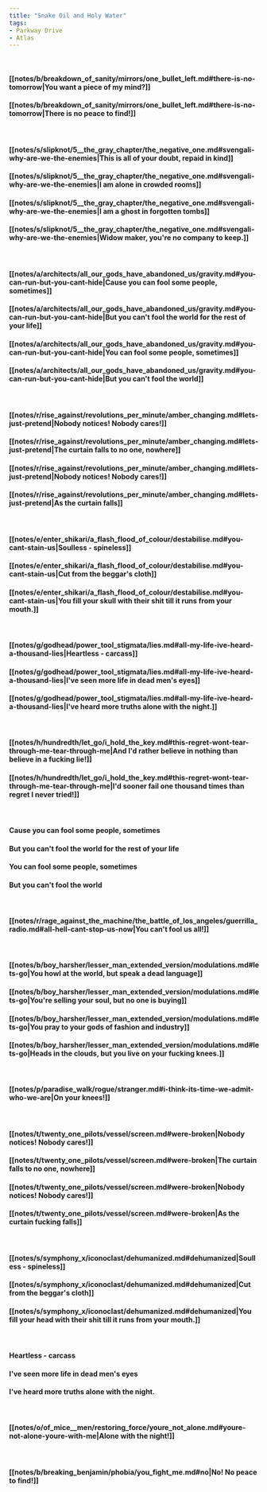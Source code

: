 ```yaml
---
title: "Snake Oil and Holy Water"
tags:
- Parkway Drive
- Atlas
---
```

&nbsp;
#### [[notes/b/breakdown_of_sanity/mirrors/one_bullet_left.md#there-is-no-tomorrow|You want a piece of my mind?]]
#### [[notes/b/breakdown_of_sanity/mirrors/one_bullet_left.md#there-is-no-tomorrow|There is no peace to find!]]
&nbsp;
#### [[notes/s/slipknot/5__the_gray_chapter/the_negative_one.md#svengali-why-are-we-the-enemies|This is all of your doubt, repaid in kind]]
#### [[notes/s/slipknot/5__the_gray_chapter/the_negative_one.md#svengali-why-are-we-the-enemies|I am alone in crowded rooms]]
#### [[notes/s/slipknot/5__the_gray_chapter/the_negative_one.md#svengali-why-are-we-the-enemies|I am a ghost in forgotten tombs]]
#### [[notes/s/slipknot/5__the_gray_chapter/the_negative_one.md#svengali-why-are-we-the-enemies|Widow maker, you're no company to keep.]]
&nbsp;
#### [[notes/a/architects/all_our_gods_have_abandoned_us/gravity.md#you-can-run-but-you-cant-hide|Cause you can fool some people, sometimes]]
#### [[notes/a/architects/all_our_gods_have_abandoned_us/gravity.md#you-can-run-but-you-cant-hide|But you can't fool the world for the rest of your life]]
#### [[notes/a/architects/all_our_gods_have_abandoned_us/gravity.md#you-can-run-but-you-cant-hide|You can fool some people, sometimes]]
#### [[notes/a/architects/all_our_gods_have_abandoned_us/gravity.md#you-can-run-but-you-cant-hide|But you can't fool the world]]
&nbsp;
#### [[notes/r/rise_against/revolutions_per_minute/amber_changing.md#lets-just-pretend|Nobody notices! Nobody cares!]]
#### [[notes/r/rise_against/revolutions_per_minute/amber_changing.md#lets-just-pretend|The curtain falls to no one, nowhere]]
#### [[notes/r/rise_against/revolutions_per_minute/amber_changing.md#lets-just-pretend|Nobody notices! Nobody cares!]]
#### [[notes/r/rise_against/revolutions_per_minute/amber_changing.md#lets-just-pretend|As the curtain falls]]
&nbsp;
#### [[notes/e/enter_shikari/a_flash_flood_of_colour/destabilise.md#you-cant-stain-us|Soulless - spineless]]
#### [[notes/e/enter_shikari/a_flash_flood_of_colour/destabilise.md#you-cant-stain-us|Cut from the beggar's cloth]]
#### [[notes/e/enter_shikari/a_flash_flood_of_colour/destabilise.md#you-cant-stain-us|You fill your skull with their shit till it runs from your mouth.]]
&nbsp;
#### [[notes/g/godhead/power_tool_stigmata/lies.md#all-my-life-ive-heard-a-thousand-lies|Heartless - carcass]]
#### [[notes/g/godhead/power_tool_stigmata/lies.md#all-my-life-ive-heard-a-thousand-lies|I've seen more life in dead men's eyes]]
#### [[notes/g/godhead/power_tool_stigmata/lies.md#all-my-life-ive-heard-a-thousand-lies|I've heard more truths alone with the night.]]
&nbsp;
#### [[notes/h/hundredth/let_go/i_hold_the_key.md#this-regret-wont-tear-through-me-tear-through-me|And I'd rather believe in nothing than believe in a fucking lie!]]
#### [[notes/h/hundredth/let_go/i_hold_the_key.md#this-regret-wont-tear-through-me-tear-through-me|I'd sooner fail one thousand times than regret I never tried!]]
&nbsp;
#### Cause you can fool some people, sometimes
#### But you can't fool the world for the rest of your life
#### You can fool some people, sometimes
#### But you can't fool the world
&nbsp;
#### [[notes/r/rage_against_the_machine/the_battle_of_los_angeles/guerrilla_radio.md#all-hell-cant-stop-us-now|You can't fool us all!]]
&nbsp;
#### [[notes/b/boy_harsher/lesser_man_extended_version/modulations.md#lets-go|You howl at the world, but speak a dead language]]
#### [[notes/b/boy_harsher/lesser_man_extended_version/modulations.md#lets-go|You're selling your soul, but no one is buying]]
#### [[notes/b/boy_harsher/lesser_man_extended_version/modulations.md#lets-go|You pray to your gods of fashion and industry]]
#### [[notes/b/boy_harsher/lesser_man_extended_version/modulations.md#lets-go|Heads in the clouds, but you live on your fucking knees.]]
&nbsp;
#### [[notes/p/paradise_walk/rogue/stranger.md#i-think-its-time-we-admit-who-we-are|On your knees!]]
&nbsp;
#### [[notes/t/twenty_one_pilots/vessel/screen.md#were-broken|Nobody notices! Nobody cares!]]
#### [[notes/t/twenty_one_pilots/vessel/screen.md#were-broken|The curtain falls to no one, nowhere]]
#### [[notes/t/twenty_one_pilots/vessel/screen.md#were-broken|Nobody notices! Nobody cares!]]
#### [[notes/t/twenty_one_pilots/vessel/screen.md#were-broken|As the curtain fucking falls]]
&nbsp;
#### [[notes/s/symphony_x/iconoclast/dehumanized.md#dehumanized|Soulless - spineless]]
#### [[notes/s/symphony_x/iconoclast/dehumanized.md#dehumanized|Cut from the beggar's cloth]]
#### [[notes/s/symphony_x/iconoclast/dehumanized.md#dehumanized|You fill your head with their shit till it runs from your mouth.]]
&nbsp;
#### Heartless - carcass
#### I've seen more life in dead men's eyes
#### I've heard more truths alone with the night.
&nbsp;
#### [[notes/o/of_mice__men/restoring_force/youre_not_alone.md#youre-not-alone-youre-with-me|Alone with the night!]]
&nbsp;
#### [[notes/b/breaking_benjamin/phobia/you_fight_me.md#no|No! No peace to find!]]
